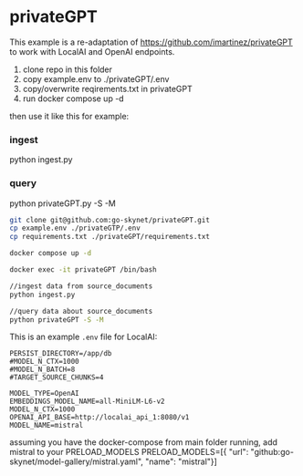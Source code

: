 # privateGPT

This example is a re-adaptation of https://github.com/imartinez/privateGPT to work with LocalAI and OpenAI endpoints.

1. clone repo in this folder
2. copy example.env to ./privateGPT/.env
3. copy/overwrite reqirements.txt in privateGPT
3. run docker compose up -d

then use it like this for example: 

### ingest

python ingest.py

### query

python privateGPT.py -S -M

```bash
git clone git@github.com:go-skynet/privateGPT.git
cp example.env ./privateGTP/.env
cp requirements.txt ./privateGPT/requirements.txt

docker compose up -d

docker exec -it privateGPT /bin/bash

//ingest data from source_documents
python ingest.py

//query data about source_documents
python privateGPT -S -M
```

This is an example `.env` file for LocalAI:

```
PERSIST_DIRECTORY=/app/db
#MODEL_N_CTX=1000
#MODEL_N_BATCH=8
#TARGET_SOURCE_CHUNKS=4

MODEL_TYPE=OpenAI
EMBEDDINGS_MODEL_NAME=all-MiniLM-L6-v2
MODEL_N_CTX=1000
OPENAI_API_BASE=http://localai_api_1:8080/v1
MODEL_NAME=mistral
```

assuming you have the docker-compose from main folder running, add mistral to your PRELOAD_MODELS
PRELOAD_MODELS=[{ "url": "github:go-skynet/model-gallery/mistral.yaml", "name": "mistral"}]
